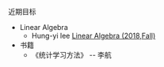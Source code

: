 近期目标
- Linear Algebra  
  - Hung-yi lee [Linear Algebra (2018,Fall)](http://speech.ee.ntu.edu.tw/~tlkagk/courses_LA18.html)
- 书籍
  - 《统计学习方法》 -- 李航
